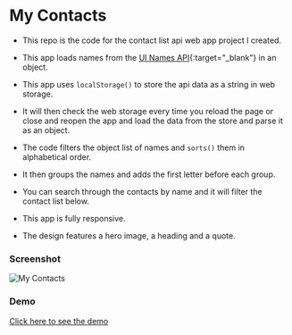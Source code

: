 # My Contacts

- This repo is the code for the contact list api web app project I created.

- This app loads names from the [UI Names API](https://uinames.com/){:target="_blank"} in an object.

- This app uses `localStorage()` to store the api data as a string in web storage.

- It will then check the web storage every time you reload the page or close and reopen the app and load the data from the store and parse it as an object.

- The code filters the object list of names and `sorts()` them in alphabetical order.

- It then groups the names and adds the first letter before each group.

- You can search through the contacts by name and it will filter the contact list below.

- This app is fully responsive.

- The design features a hero image, a heading and a quote.

### Screenshot
![My Contacts](screencapture.gif)

### Demo 
[Click here to see the demo](https://ecstatic-nightingale-cc21a8.netlify.com/)

